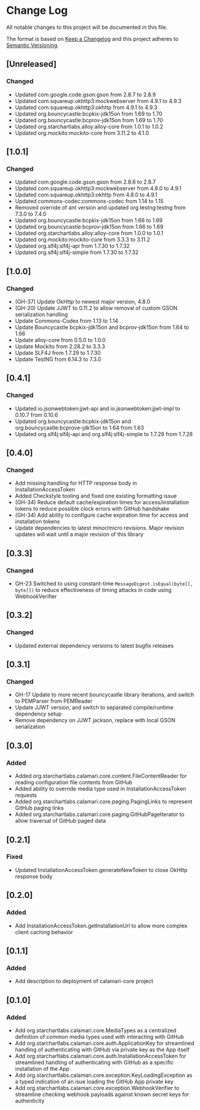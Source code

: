 # Change Log
All notable changes to this project will be documented in this file.

The format is based on [Keep a Changelog](http://keepachangelog.com/)
and this project adheres to [Semantic Versioning](http://semver.org/).

## [Unreleased]
### Changed
- Updated com.google.code.gson:gson from 2.8.7 to 2.8.9
- Updated com.squareup.okhttp3:mockwebserver from 4.9.1 to 4.9.3
- Updated com.squareup.okhttp3:okhttp from 4.9.1 to 4.9.3
- Updated org.bouncycastle:bcpkix-jdk15on from 1.69 to 1.70
- Updated org.bouncycastle:bcprov-jdk15on from 1.69 to 1.70
- Updated org.starchartlabs.alloy:alloy-core from 1.0.1 to 1.0.2
- Updated org.mockito:mockito-core from 3.11.2 to 4.1.0

## [1.0.1]
### Changed
- Updated com.google.code.gson:gson from 2.8.6 to 2.8.7
- Updated com.squareup.okhttp3:mockwebserver from 4.8.0 to 4.9.1
- Updated com.squareup.okhttp3:okhttp from 4.8.0 to 4.9.1
- Updated commons-codec:commons-codec from 1.14 to 1.15
- Removed override of ant version and updated org.testng:testng from 7.3.0 to 7.4.0
- Updated org.bouncycastle:bcpkix-jdk15on from 1.66 to 1.69
- Updated org.bouncycastle:bcprov-jdk15on from 1.66 to 1.69
- Updated org.starchartlabs.alloy:alloy-core from 1.0.0 to 1.0.1
- Updated org.mockito:mockito-core from 3.3.3 to 3.11.2
- Updated org.slf4j:slf4j-api from 1.7.30 to 1.7.32
- Updated org.slf4j:slf4j-simple from 1.7.30 to 1.7.32

## [1.0.0]
### Changed
- (GH-37) Update OkHttp to newest major version, 4.8.0
- (GH-20) Update JJWT to 0.11.2 to allow removal of custom GSON serialization handling
- Update Commons-Codex from 1.13 to 1.14
- Update Bouncycastle bcpkix-jdk15on and bcprov-jdk15on from 1.64 to 1.66
- Update alloy-core from 0.5.0 to 1.0.0
- Update Mockito from 2.28.2 to 3.3.3
- Update SLF4J from 1.7.29 to 1.7.30
- Update TestNG from 6.14.3 to 7.3.0

## [0.4.1]
### Changed
- Updated io.jsonwebtoken:jjwt-api and io.jsonwebtoken:jjwt-impl to 0.10.7 from 0.10.6
- Updated org.bouncycastle:bcpkix-jdk15on and org.bouncycastle:bcprove-jdk15on to 1.64 from 1.63
- Updated org.slf4j:slf4j-api and org.slf4j:slf4j-simple to 1.7.29 from 1.7.28

## [0.4.0]
### Changed
- Add missing handling for HTTP response body in InstallationAccessToken
- Added Checkstyle tooling and fixed one existing formatting issue
- (GH-34) Reduce default cache/expiration times for access/installation tokens to reduce possible clock errors with GitHub handshake
- (GH-34) Add ability to configure cache expiration time for access and installation tokens
- Update dependencies to latest minor/micro revisions. Major revision updates will wait until a major revision of this library

## [0.3.3]
### Changed
- GH-23 Switched to using constant-time `MessageDigest.isEqual(byte[], byte[])` to reduce effectiveness of timing attacks in code using WebhookVerifier

## [0.3.2]
### Changed
- Updated external dependency versions to latest bugfix releases

## [0.3.1]
### Changed
- GH-17 Update to more recent bouncycastle library iterations, and switch to PEMParser from PEMReader
- Update JJWT version, and switch to separated compile/runtime dependency setup
- Remove dependency on JJWT jackson, replace with local GSON serialization

## [0.3.0]
### Added
- Added org.starchartlabs.calamari.core.content.FileContentReader for reading configuration file contents from GitHub
- Added ability to override media type used in InstallationAccessToken requests
- Added org.starchartlabs.calamari.core.paging.PagingLinks to represent GitHub paging links
- Added org.starchartlabs.calamari.core.paging.GitHubPageIterator<T> to allow traversal of GitHub paged data

## [0.2.1]
### Fixed
- Updated InstallationAccessToken.generateNewToken to close OkHttp response body

## [0.2.0]
### Added
- Add InstallationAccessToken.getInstallationUrl to allow more complex client caching behavior

## [0.1.1]
### Added
- Add description to deployment of calamari-core project

## [0.1.0]
### Added
- Add org.starchartlabs.calamari.core.MediaTypes as a centralized definition of common media types used with interacting with GitHub
- Add org.starchartlabs.calamari.core.auth.ApplicationKey for streamlined handling of authenticating with GitHub via private key as the App itself
- Add org.starchartlabs.calamari.core.auth.InstallationAccessToken for streamlined handling of authenticating with GitHub as a specific installation of the App
- Add org.starchartlabs.calamari.core.exception.KeyLoadingException as a typed indication of an isue loading the GitHub App private key
- Add org.starchartlabs.calamari.core.exception.WebhookVerifier to streamline checking webhook payloads against known secret keys for authenticity
